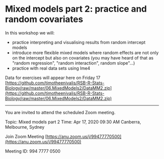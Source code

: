 # Mixed models part 2: practice and random covariates

In this workshop we will:
* practice interpreting and visualising results from random intercept models
* introduce more flexible mixed models where random effects are not only on the intercept but also on covariates (you may have heard of that as "random regression", "random interaction", random slope"...)
* practice with real data sets using lme4


Data for exercises will appear here on Friday 17
[https://github.com/timotheenivalis/RSB-R-Stats-Biology/raw/master/06.MixedModels2/DataMM2.zip](https://github.com/timotheenivalis/RSB-R-Stats-Biology/raw/master/06.MixedModels2/DataMM2.zip)


___

You are invited to attend the scheduled Zoom meeting.

Topic: Mixed models part 2 Time: Apr 17, 2020 09:30 AM Canberra, Melbourne, Sydney

Join Zoom Meeting [https://anu.zoom.us/j/99477770500](https://anu.zoom.us/j/99477770500)

Meeting ID: 994 7777 0500

